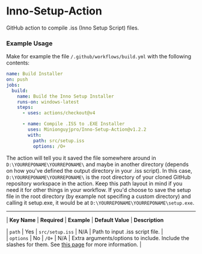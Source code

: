 # Inno-Setup-Action
GitHub action to compile .iss (Inno Setup Script) files.
### Example Usage
Make for example the file ``/.github/workflows/build.yml`` with the following contents:
```yml
name: Build Installer
on: push
jobs:
  build:
    name: Build the Inno Setup Installer
    runs-on: windows-latest
    steps:
      - uses: actions/checkout@v4

      - name: Compile .ISS to .EXE Installer
        uses: Minionguyjpro/Inno-Setup-Action@v1.2.2
        with:
          path: src/setup.iss
          options: /O+
```
The action will tell you it saved the file somewhere around in ``D:\YOURREPONAME\YOURREPONAME\`` and maybe in another directory (depends on how you've defined the output directory in your .iss script). In this case, ``D:\YOURREPONAME\YOURREPONAME\`` is the root directory of your cloned GitHub repository workspace in the action. Keep this path layout in mind if you need it for other things in your workflow. If you'd choose to save the setup file in the root directory (by example not specifing a custom directory) and calling it setup.exe, it would be at ``D:\YOURREPONAME\YOURREPONAME\setup.exe``.

---
| **Key Name** | **Required** | **Example**        | **Default Value** | **Description**

| ``path``     | Yes          | ``src/setup.iss``  | N/A               | Path to input .iss script file.                                                                                 |                      
| ``options``  | No           | ``/O+``            | N/A               | Extra arguments/options to include. Include the slashes for them. See [this page](https://jrsoftware.org/ishelp/index.php?topic=compilercmdline) for more information.                                                                                                                                  |
